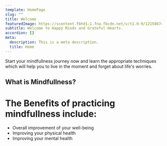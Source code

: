 ```yaml
---
template: HomePage
slug: ""
title: Welcome
featuredImage: https://scontent.fbhd1-1.fna.fbcdn.net/v/t1.0-9/121586746_116307053577249_6734447398446841568_o.jpg?_nc_cat=109&ccb=2&_nc_sid=e3f864&_nc_ohc=gNOnyvQtyJ8AX_rH1T5&_nc_ht=scontent.fbhd1-1.fna&oh=0d46c035c5bde07b91996b9a6b7137af&oe=60295FA4
subtitle: Welcome to Happy Minds and Grateful Hearts.
accordion: []
meta:
  description: This is a meta description.
  title: Home
---
```


Start your mindfullness journey now and learn the appropriate techniques which will help you to live in the moment and forget about life's worries.

## What is Mindfullness?


# The Benefits of practicing mindfullness include:

- Overall improvement of your well-being
- Improving your physical health
- Improving your mental health
